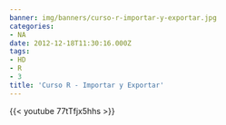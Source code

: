 ```yaml
---
banner: img/banners/curso-r-importar-y-exportar.jpg
categories:
- NA
date: 2012-12-18T11:30:16.000Z
tags:
- HD
- R
- 3
title: 'Curso R - Importar y Exportar'
---
```


 

{{< youtube 77tTfjx5hhs >}}
